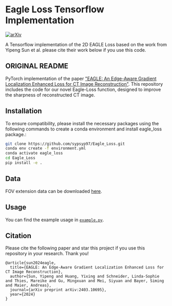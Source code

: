 # Eagle Loss Tensorflow Implementation
[![arXiv](https://img.shields.io/badge/arXiv-2403.10695-b31b1b.svg)](http://arxiv.org/abs/2403.10695)

A Tensorflow implementation of the 2D EAGLE Loss based on the work from Yipeng Sun et al. please cite their work below if you use this code. 

## ORIGINAL README

PyTorch implementation of the paper ["EAGLE: An Edge-Aware Gradient Localization Enhanced Loss for CT Image Reconstruction"](https://arxiv.org/abs/2403.10695). This repository includes the code for our novel Eagle-Loss function, designed to improve the sharpness of reconstructed CT image.

## Installation

To ensure compatibility, please install the necessary packages using the following commands to create a conda environment and install eagle_loss package.:

```bash
git clone https://github.com/sypsyp97/Eagle_Loss.git
conda env create -f environment.yml
conda activate eagle_loss
cd Eagle_Loss
pip install -e .
```

## Data
FOV extension data can be downloaded [here](https://drive.google.com/file/d/11Pkdw420Al4ubLKce4fNRrEqAD_37Gfg/view?usp=sharing).

## Usage
You can find the example usage in [`example.py`](examples/example.py).

## Citation
Please cite the following paper and star this project if you use this repository in your research. Thank you!
```
@article{sun2024eagle,
  title={EAGLE: An Edge-Aware Gradient Localization Enhanced Loss for CT Image Reconstruction},
  author={Sun, Yipeng and Huang, Yixing and Schneider, Linda-Sophie and Thies, Mareike and Gu, Mingxuan and Mei, Siyuan and Bayer, Siming and Maier, Andreas},
  journal={arXiv preprint arXiv:2403.10695},
  year={2024}
}
```
